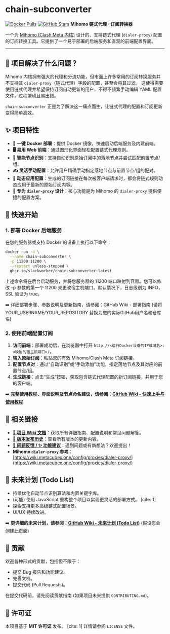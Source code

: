 # chain-subconverter

[![Docker Pulls](https://img.shields.io/docker/pulls/slackworker/chain-subconverter.svg)](https://github.com/slackworker/chain-subconverter/pkgs/container/chain-subconverter)
[![GitHub Stars](https://img.shields.io/github/stars/slackworker/chain-subconverter.svg?style=social&label=Star&maxAge=2592000)](https://github.com/slackworker/chain-subconverter/stargazers/)
**Mihomo 链式代理 · 订阅转换器**

一个为 [Mihomo (Clash Meta 内核)](https://wiki.metacubex.one/) 设计的、支持链式代理 (`dialer-proxy`) 配置的订阅转换工具。它提供了一个易于部署的后端服务和直观的前端配置界面。

---

## 🤔 项目解决了什么问题？

Mihomo 内核拥有强大的代理和分流功能，但市面上许多常用的订阅转换服务并不支持其 `dialer-proxy`（链式代理）字段的配置，甚至会将其过滤。 这使得需要使用链式代理并希望保持订阅自动更新的用户，不得不频繁手动编辑 YAML 配置文件，过程繁琐且易出错。

`chain-subconverter` 正是为了解决这一痛点而生，让链式代理的配置和订阅更新变得简单高效。

## ✨ 项目特性

* **🐳 一键 Docker 部署**：提供 Docker 镜像，快速启动后端服务及内建前端。
* **🖥️ 易用 Web 前端**：通过图形化界面轻松配置链式代理规则。
* **🤖 智能节点识别**：支持自动识别原始订阅中的落地节点并尝试匹配前置节点/组。
* **✍️ 灵活手动配置**：允许用户精确手动指定落地节点与前置节点/组的配对。
* **🔄 动态应用配置**：生成的订阅链接在每次被客户端请求时，都会将链式规则动态应用于最新的原始订阅内容。
* **🎯 专为 `dialer-proxy` 设计**：核心功能是为 Mihomo 的 `dialer-proxy` 提供便捷的配置方案。

## 🚀 快速开始

### 1. 部署 Docker 后端服务

在您的服务器或支持 Docker 的设备上执行以下命令：

```bash
docker run -d \
  --name chain-subconverter \
  -p 11200:11200 \
  --restart unless-stopped \
  ghcr.io/slackworker/chain-subconverter:latest
```

上述命令将在后台启动服务，并将您服务器的 11200 端口映射到容器。您可以修改 -p 参数的第一个 11200 来更改宿主机端口。默认情况下，日志级别为 INFO，SSL 验证为 true。

➡️ 详细部署步骤、参数说明及更新指南，请参阅：GitHub Wiki - 部署指南
(请将 YOUR_USERNAME/YOUR_REPOSITORY 替换为您的实际GitHub用户名和仓库名)

### 2. 使用前端配置订阅

1.  **访问前端**：部署成功后，在浏览器中打开 `http://<运行Docker设备的IP或域名>:<映射的宿主机端口>/`。
2.  **输入原始订阅**：粘贴您的有效 Mihomo/Clash Meta 订阅链接。
3.  **配置节点对**：通过“自动识别”或“手动添加”功能，指定落地节点及其对应的前置节点/组。
4.  **生成链接**：点击“生成”按钮，获取包含链式代理配置的新订阅链接，并用于您的客户端。

➡️ **完整使用教程、界面说明及节点命名建议，请参阅：[GitHub Wiki - 快速上手与使用教程](https://github.com/slackworker/chain-subconverter/wiki)**

## 🔗 相关链接

* **[📖 项目 Wiki 文档](https://github.com/YOUR_USERNAME/YOUR_REPOSITORY/wiki)**：获取所有详细指南、配置说明和常见问题解答。
* **[📜 版本发布历史](https://github.com/YOUR_USERNAME/YOUR_REPOSITORY/releases)**：查看所有版本的更新内容。
* **[🐛 问题反馈 / ✨ 功能建议](https://github.com/YOUR_USERNAME/YOUR_REPOSITORY/issues)**：遇到问题或有新想法？欢迎提出！
* **Mihomo `dialer-proxy` 参考**：[https://wiki.metacubex.one/config/proxies/dialer-proxy/](https://wiki.metacubex.one/config/proxies/dialer-proxy/)

## 🚧 未来计划 (Todo List)

* 持续优化自动节点识别算法和内置关键字库。
* (可能) 使用 JavaScript 重构整个项目以实现更灵活的部署方式。 [cite: 1]
* 探索支持更多高级链式配置场景。
* UI/UX 持续改进。

➡️ **更详细的未来计划，请参阅：[GitHub Wiki - 未来计划 (Todo List)](https://github.com/YOUR_USERNAME/YOUR_REPOSITORY/wiki/TODO)** (假设您会创建此页面)

## 🤝 贡献

欢迎各种形式的贡献，包括但不限于：

* 提交 Bug 报告和功能建议。
* 完善文档。
* 提交代码 (Pull Requests)。

在提交代码前，请先阅读贡献指南 (如果项目未来提供 `CONTRIBUTING.md`)。

## 📜 许可证

本项目基于 **MIT 许可证** 发布。 [cite: 1] 详情请参阅 `LICENSE` 文件。